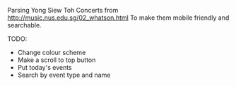 Parsing Yong Siew Toh Concerts from http://music.nus.edu.sg/02_whatson.html
To make them mobile friendly and searchable. 

TODO:
* Change colour scheme 
* Make a scroll to top button
* Put today's events
* Search by event type and name
